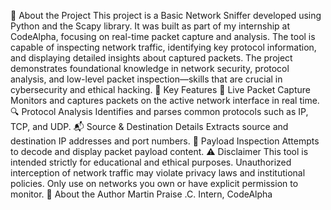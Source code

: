 📍 About the Project
This project is a Basic Network Sniffer developed using Python and the Scapy library. It was built as part of my internship at CodeAlpha, focusing on real-time packet capture and analysis. The tool is capable of inspecting network traffic, identifying key protocol information, and displaying detailed insights about captured packets.
The project demonstrates foundational knowledge in network security, protocol analysis, and low-level packet inspection—skills that are crucial in cybersecurity and ethical hacking.
🚀 Key Features
📡 Live Packet Capture
Monitors and captures packets on the active network interface in real time.
🔍 Protocol Analysis
Identifies and parses common protocols such as IP, TCP, and UDP.
📬 Source & Destination Details
Extracts source and destination IP addresses and port numbers.
🧾 Payload Inspection
Attempts to decode and display packet payload content.
⚠️ Disclaimer
This tool is intended strictly for educational and ethical purposes. Unauthorized interception of network traffic may violate privacy laws and institutional policies. Only use on networks you own or have explicit permission to monitor.
🙋 About the Author
Martin Praise .C.
Intern, CodeAlpha


